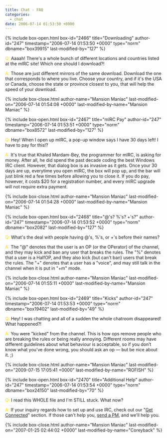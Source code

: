 ```yaml
---
title: Chat - FAQ
categories:
  - chat
date: 2006-07-14 01:53:50 +0000
---
```

{% include box-open.html box-id="2466" title="Downloading" author-id="247" timestamp="2006-07-14 01:53:50 +0000" type="norm" dbname="box39915" last-modified-by="127" %}
<p>
<font color="gold">Q:</font> Aaaah!  There's a whole bunch of different locations and countries listed at the mIRC site!  Which one should I download?!
</p>

<p>
<font color="gold">A:</font> Those are just different mirrors of the same download.  Download the one that corresponds to where you live.  Choose your country, and if it's the USA or Canada, choose the state or province closest to you, that will help the speed of your download.
</p>
{% include box-close.html author-name="Mansion Maniac" last-modified-on="2006-07-14 01:54:08 +0000" last-modified-by-name="Mansion Maniac" %}

{% include box-open.html box-id="2467" title="mIRC Pay" author-id="247" timestamp="2006-07-14 01:53:51 +0000" type="norm" dbname="box8572" last-modified-by="127" %}
<p>
<font color="gold">Q:</font> Hey!  When I open up mIRC, a pop-up window says I have 30 days left!  I have to pay for this!?
</p>

<p>
<font color="gold">A:</font> It's true that Khaled Mardam-Bey, the programmer for mIRC, is asking for money.  After all, he did spend the past decade coding the best Windows IRC client.  However, that dialog box is as invasive as it gets.  Once your 30 days are up, everytime you open mIRC, the box will pop up, and the bar will just blink red a few times before allowing you to close it.  If you do pay, however, it costs $20 for a registration number, and every mIRC upgrade will not require extra payment.
</p>
{% include box-close.html author-name="Mansion Maniac" last-modified-on="2006-07-14 01:54:28 +0000" last-modified-by-name="Mansion Maniac" %}

{% include box-open.html box-id="2468" title="@'s?  %'s?  +'s?" author-id="247" timestamp="2006-07-14 01:53:52 +0000" type="norm" dbname="box2082" last-modified-by="127" %}
<p>
<font color="gold">Q:</font> What's the deal with people having @'s, %'s, or +'s before their names?
</p>

<p>
<font color="gold">A:</font> The "@" denotes that the user is an OP (or the OPerator) of the channel, and they may kick and ban any user that breaks the rules.  The "%" denotes that a user is a HalfOP, and they also kick (but can't ban) users that break the rules.  The "+" denotes that a user has a "voice", and may still talk in the channel when it is put in "+m" mode.
</p>
{% include box-close.html author-name="Mansion Maniac" last-modified-on="2006-07-14 01:55:11 +0000" last-modified-by-name="Mansion Maniac" %}

{% include box-open.html box-id="2469" title="Kicks" author-id="247" timestamp="2006-07-14 01:53:53 +0000" type="norm" dbname="box19402" last-modified-by="49" %}
<p>
<font color="gold">Q:</font> Hey! I was chatting and all of a sudden the whole chatroom disappeared! What happened?!
</p>

<p>
<font color="gold">A:</font> You were "kicked" from the channel. This is how ops remove people who are breaking the rules or being really annoying. Different rooms may have different guidelines about what behaviour is acceptable, so if you don’t know what you’ve done wrong, you should ask an op — but be nice about it. ;)
</p>
{% include box-close.html author-name="Mansion Maniac" last-modified-on="2009-07-15 17:05:41 +0000" last-modified-by-name="ROFISH" %}

{% include box-open.html box-id="2470" title="Additional Help" author-id="247" timestamp="2006-07-14 01:53:54 +0000" type="norm" dbname="box24150" last-modified-by="70" %}
<p>
<font color="gold">Q:</font> I read this WHOLE file and I'm STILL stuck.  What now?
</p>

<p>
<font color="gold">A:</font> If your inquiry regards how to set up and use IRC, check out our "<a href="http://starmen.net/chat/getconnected.php">Get Connected</a>" section.  If those can't help you, <a href="http://forum.starmen.net/?t=ppost&toi=70">send a PM</a>, and we'll help you.
</p>
{% include box-close.html author-name="Mansion Maniac" last-modified-on="2007-01-25 02:44:02 +0000" last-modified-by-name="Coreyback" %}
